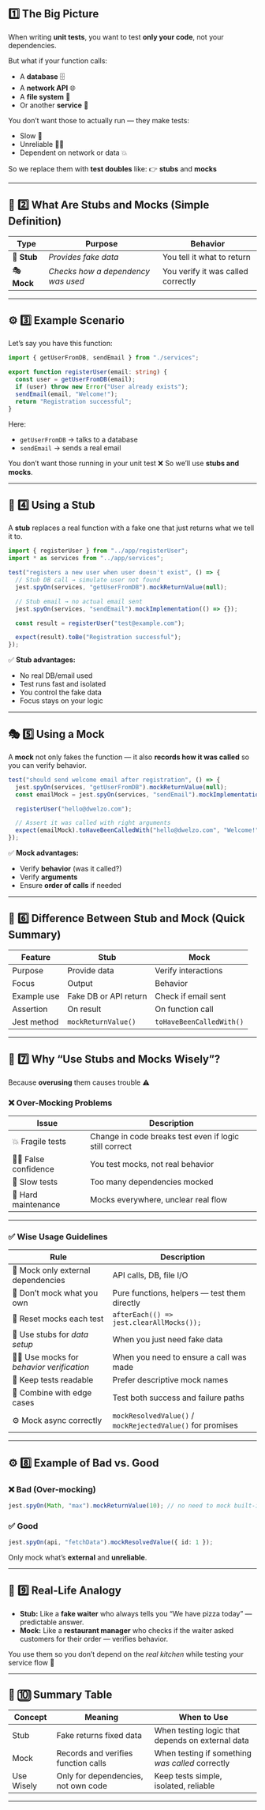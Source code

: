 

##  **1️⃣ The Big Picture**

When writing **unit tests**, you want to test **only your code**, not your dependencies.

But what if your function calls:

* A **database** 🗄️
* A **network API** 🌐
* A **file system** 📁
* Or another **service** 🔗

You don’t want those to actually run — they make tests:

* Slow 🐢
* Unreliable 😵‍💫
* Dependent on network or data 💥

So we replace them with **test doubles** like:
👉 **stubs** and **mocks**

---

## 🧠 **2️⃣ What Are Stubs and Mocks (Simple Definition)**

| Type        | Purpose                            | Behavior                           |
| ----------- | ---------------------------------- | ---------------------------------- |
| 🧱 **Stub** | *Provides fake data*               | You tell it what to return         |
| 🎭 **Mock** | *Checks how a dependency was used* | You verify it was called correctly |

---

## ⚙️ **3️⃣ Example Scenario**

Let’s say you have this function:

```ts
import { getUserFromDB, sendEmail } from "./services";

export function registerUser(email: string) {
  const user = getUserFromDB(email);
  if (user) throw new Error("User already exists");
  sendEmail(email, "Welcome!");
  return "Registration successful";
}
```

Here:

* `getUserFromDB` → talks to a database
* `sendEmail` → sends a real email

You don’t want those running in your unit test ❌
So we’ll use **stubs and mocks**.

---

## 🧱 **4️⃣ Using a Stub**

A **stub** replaces a real function with a fake one that just returns what we tell it to.

```ts
import { registerUser } from "../app/registerUser";
import * as services from "../app/services";

test("registers a new user when user doesn't exist", () => {
  // Stub DB call → simulate user not found
  jest.spyOn(services, "getUserFromDB").mockReturnValue(null);

  // Stub email → no actual email sent
  jest.spyOn(services, "sendEmail").mockImplementation(() => {});

  const result = registerUser("test@example.com");

  expect(result).toBe("Registration successful");
});
```

✅ **Stub advantages:**

* No real DB/email used
* Test runs fast and isolated
* You control the fake data
* Focus stays on your logic

---

## 🎭 **5️⃣ Using a Mock**

A **mock** not only fakes the function — it also **records how it was called** so you can verify behavior.

```ts
test("should send welcome email after registration", () => {
  jest.spyOn(services, "getUserFromDB").mockReturnValue(null);
  const emailMock = jest.spyOn(services, "sendEmail").mockImplementation(() => {});

  registerUser("hello@dwelzo.com");

  // Assert it was called with right arguments
  expect(emailMock).toHaveBeenCalledWith("hello@dwelzo.com", "Welcome!");
});
```

✅ **Mock advantages:**

* Verify **behavior** (was it called?)
* Verify **arguments**
* Ensure **order of calls** if needed

---

## 🧩 **6️⃣ Difference Between Stub and Mock (Quick Summary)**

| Feature     | Stub                  | Mock                     |
| ----------- | --------------------- | ------------------------ |
| Purpose     | Provide data          | Verify interactions      |
| Focus       | Output                | Behavior                 |
| Example use | Fake DB or API return | Check if email sent      |
| Assertion   | On result             | On function call         |
| Jest method | `mockReturnValue()`   | `toHaveBeenCalledWith()` |

---

## 🧭 **7️⃣ Why “Use Stubs and Mocks Wisely”?**

Because **overusing** them causes trouble ⚠️

### ❌ **Over-Mocking Problems**

| Issue                  | Description                                            |
| ---------------------- | ------------------------------------------------------ |
| 💥 Fragile tests       | Change in code breaks test even if logic still correct |
| 😵‍💫 False confidence | You test mocks, not real behavior                      |
| 🐢 Slow tests          | Too many dependencies mocked                           |
| 🧩 Hard maintenance    | Mocks everywhere, unclear real flow                    |

---

### ✅ **Wise Usage Guidelines**

| Rule                                         | Description                                                |
| -------------------------------------------- | ---------------------------------------------------------- |
| 🎯 Mock only external dependencies           | API calls, DB, file I/O                                    |
| 🚫 Don’t mock what you own                   | Pure functions, helpers — test them directly               |
| 🔁 Reset mocks each test                     | `afterEach(() => jest.clearAllMocks());`                   |
| 🧱 Use stubs for *data setup*                | When you just need fake data                               |
| 🕵️‍♂️ Use mocks for *behavior verification* | When you need to ensure a call was made                    |
| 🧹 Keep tests readable                       | Prefer descriptive mock names                              |
| 🧪 Combine with edge cases                   | Test both success and failure paths                        |
| ⚙️ Mock async correctly                      | `mockResolvedValue()` / `mockRejectedValue()` for promises |

---

## ⚙️ **8️⃣ Example of Bad vs. Good**

### ❌ Bad (Over-mocking)

```ts
jest.spyOn(Math, "max").mockReturnValue(10); // no need to mock built-ins
```

### ✅ Good

```ts
jest.spyOn(api, "fetchData").mockResolvedValue({ id: 1 });
```

Only mock what’s **external** and **unreliable**.

---

## 🧩 **9️⃣ Real-Life Analogy**

* **Stub:** Like a **fake waiter** who always tells you “We have pizza today” — predictable answer.
* **Mock:** Like a **restaurant manager** who checks if the waiter asked customers for their order — verifies behavior.

You use them so you don’t depend on the *real kitchen* while testing your service flow 🍕

---

## 🧠 **🔟 Summary Table**

| Concept    | Meaning                             | When to Use                                      |
| ---------- | ----------------------------------- | ------------------------------------------------ |
| Stub       | Fake returns fixed data             | When testing logic that depends on external data |
| Mock       | Records and verifies function calls | When testing if something *was called* correctly |
| Use Wisely | Only for dependencies, not own code | Keep tests simple, isolated, reliable            |

---

